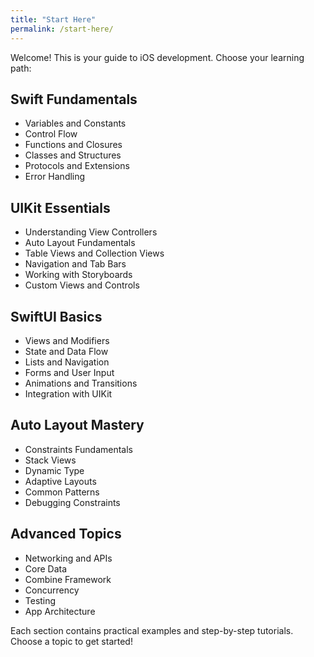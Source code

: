```yaml
---
title: "Start Here"
permalink: /start-here/
---
```


Welcome! This is your guide to iOS development. Choose your learning path:

## Swift Fundamentals
- Variables and Constants
- Control Flow
- Functions and Closures
- Classes and Structures
- Protocols and Extensions
- Error Handling

## UIKit Essentials
- Understanding View Controllers
- Auto Layout Fundamentals
- Table Views and Collection Views
- Navigation and Tab Bars
- Working with Storyboards
- Custom Views and Controls

## SwiftUI Basics
- Views and Modifiers
- State and Data Flow
- Lists and Navigation
- Forms and User Input
- Animations and Transitions
- Integration with UIKit

## Auto Layout Mastery
- Constraints Fundamentals
- Stack Views
- Dynamic Type
- Adaptive Layouts
- Common Patterns
- Debugging Constraints

## Advanced Topics
- Networking and APIs
- Core Data
- Combine Framework
- Concurrency
- Testing
- App Architecture

Each section contains practical examples and step-by-step tutorials. Choose a topic to get started!
